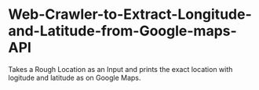 # Web-Crawler-to-Extract-Longitude-and-Latitude-from-Google-maps-API

Takes a Rough Location as an Input and prints the exact location with logitude and latitude as on Google Maps.

